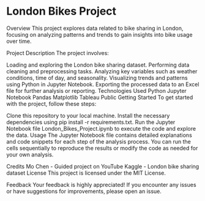 # London Bikes Project
Overview
This project explores data related to bike sharing in London, focusing on analyzing patterns and trends to gain insights into bike usage over time.

Project Description
The project involves:

Loading and exploring the London bike sharing dataset.
Performing data cleaning and preprocessing tasks.
Analyzing key variables such as weather conditions, time of day, and seasonality.
Visualizing trends and patterns using Python in Jupyter Notebook.
Exporting the processed data to an Excel file for further analysis or reporting.
Technologies Used
Python
Jupyter Notebook
Pandas
Matplotlib
Tableau Public
Getting Started
To get started with the project, follow these steps:

Clone this repository to your local machine.
Install the necessary dependencies using pip install -r requirements.txt.
Run the Jupyter Notebook file London_Bikes_Project.ipynb to execute the code and explore the data.
Usage
The Jupyter Notebook file contains detailed explanations and code snippets for each step of the analysis process. You can run the cells sequentially to reproduce the results or modify the code as needed for your own analysis.

Credits
Mo Chen - Guided project on YouTube
Kaggle - London bike sharing dataset
License
This project is licensed under the MIT License.

Feedback
Your feedback is highly appreciated! If you encounter any issues or have suggestions for improvements, please open an issue.
